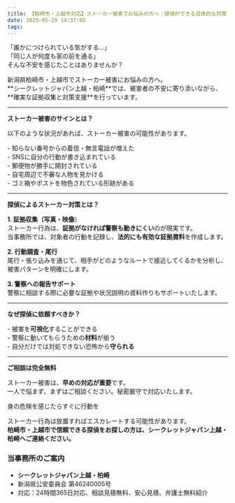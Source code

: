 ```yaml
---
title: 【柏崎市・上越市対応】ストーカー被害でお悩みの方へ｜探偵ができる具体的な対策とは？
date: 2025-05-29 14:37:05
tags:
---
```


「誰かにつけられている気がする…」    
「同じ人が何度も家の前を通る」    
そんな不安を感じたことはありませんか？

新潟県柏崎市・上越市でストーカー被害にお悩みの方へ。    
\*\*シークレットジャパン上越・柏崎\*\*では、被害者の不安に寄り添いながら、\*\*確実な証拠収集と対策支援\*\*を行っています。

---

**ストーカー被害のサインとは？**

以下のような状況があれば、ストーカー被害の可能性があります。

\- 知らない番号からの着信・無言電話が増えた    
\- SNSに自分の行動が書き込まれている    
\- 郵便物が勝手に開封されている    
\- 自宅周辺で不審な人物を見かける    
\- ゴミ箱やポストを物色されている形跡がある

---

**探偵によるストーカー対策とは？**

**1\. 証拠収集（写真・映像**）  
ストーカー行為は、**証拠がなければ警察も動きにくい**のが現実です。    
当事務所では、対象者の行動を記録し、**法的にも有効な証拠資料**を作成します。

**2\. 行動調査・尾行**  
尾行・張り込みを通じて、相手がどのようなルートで接近してくるかを分析し、被害パターンを明確にします。

**3\. 警察への報告サポート**  
警察に相談する際に必要な証拠や状況説明の資料作りもサポートいたします。

---

**なぜ探偵に依頼すべきか？**

\- 被害を**可視化**することができる    
\- 警察に動いてもらうための**材料**が揃う    
\- 自分だけでは対処できない恐怖から**守られる**

---

**ご相談は完全無料**

ストーカー被害は、**早めの対応が重要**です。    
一人で悩まず、まずはご相談ください。秘密厳守で対応いたします。

身の危険を感じたらすぐに行動を

ストーカー行為は放置すればエスカレートする可能性があります。    
**柏崎市・上越市で信頼できる探偵をお探しの方は、シークレットジャパン上越・柏崎へご連絡ください。**

### **当事務所のご案内**

* **シークレットジャパン上越・柏崎**
* 新潟県公安委員会 第46240005号
* 対応：24時間365日対応、相談見積無料、安心見積、弁護士無料紹介
